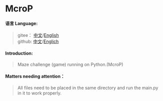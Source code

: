# McroP

#### 语言   Language:
>gitee： [中文](https://gitee.com/yxrlyg/mcrop)/[English](https://gitee.com/yxrlyg/mcrop/blob/master/README-en.md)\
  github:  [中文](https://github.com/lyggb721210/Examples)/[Englich](https://github.com/lyggb721210/Examples/blob/master/README-en.md)
#### Introduction:
>Maze challenge (game) running on Python.(McroP)
#### Matters needing attention：
>All files need to be placed in the same directory and run the main.py in it to work properly.